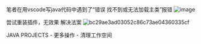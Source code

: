 笔者在用vscode写java代码中遇到了“错误 找不到或无法加载主类”报错
![image](https://github.com/user-attachments/assets/b984ddde-1953-459d-aa34-115050a9128f)

尝试重装插件，无效果
解决法案
![bc29ae3ad03052c86c73ae04360335cf](https://github.com/user-attachments/assets/63f3a535-b18c-44f4-9ec7-e7d531ccd803)

JAVA PROJECTS - 更多操作 - 清理工作空间
